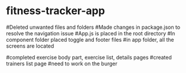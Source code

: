 # fitness-tracker-app

#Deleted unwanted files and folders
#Made changes in package.json to resolve the navigation issue
#App.js is placed in the root directory
#In component folder placed toggle and footer files
#in app folder, all the screens are located

#completed exercise body part, exercise list, details pages
#created trainers list page
#need to work on the burger
